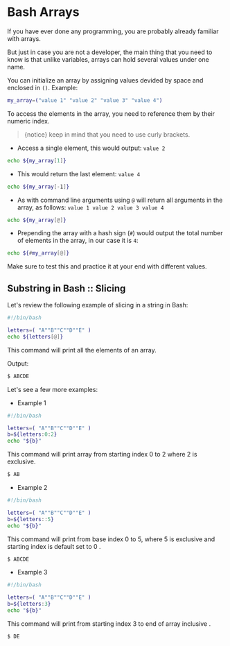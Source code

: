 # Bash Arrays

If you have ever done any programming, you are probably already familiar with arrays. 

But just in case you are not a developer, the main thing that you need to know is that unlike variables, arrays can hold several values under one name.

You can initialize an array by assigning values devided by space and enclosed in `()`. Example:

```bash
my_array=("value 1" "value 2" "value 3" "value 4")
```

To access the elements in the array, you need to reference them by their numeric index.

>{notice} keep in mind that you need to use curly brackets.

* Access a single element, this would output: `value 2`

```bash
echo ${my_array[1]}
```

* This would return the last element: `value 4`

```bash
echo ${my_array[-1]}
```

* As with command line arguments using `@` will return all arguments in the array, as follows: `value 1 value 2 value 3 value 4`

```bash
echo ${my_array[@]}
```

* Prepending the array with a hash sign (`#`) would output the total number of elements in the array, in our case it is `4`:

```bash
echo ${#my_array[@]}
```

Make sure to test this and practice it at your end with different values.

## Substring in Bash :: Slicing

Let's review the following example of slicing in a string in Bash:

```bash
#!/bin/bash

letters=( "A""B""C""D""E" ) 
echo ${letters[@]}
```

This command will print all the elements of an array.

Output:

```bash
$ ABCDE
```


Let's see a few more examples:

- Example 1  

```bash
#!/bin/bash

letters=( "A""B""C""D""E" ) 
b=${letters:0:2}
echo "${b}"
```

This command will print array from starting index 0 to 2 where 2 is exclusive.

```bash
$ AB
```
 
 - Example 2

```bash
#!/bin/bash

letters=( "A""B""C""D""E" ) 
b=${letters::5}
echo "${b}"
```

This command will print from base index 0 to 5, where 5 is exclusive and starting index is default set to 0 .

```bash
$ ABCDE
```

- Example 3

```bash
#!/bin/bash

letters=( "A""B""C""D""E" ) 
b=${letters:3}
echo "${b}"
```

This command will print from starting index
 3 to end of array inclusive .

 ```bash
 $ DE
 ```
